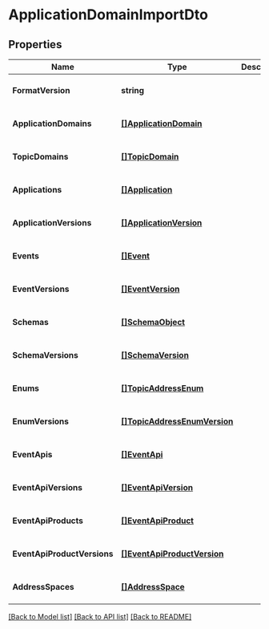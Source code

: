 # ApplicationDomainImportDto

## Properties
Name | Type | Description | Notes
------------ | ------------- | ------------- | -------------
**FormatVersion** | **string** |  | [optional] [default to null]
**ApplicationDomains** | [**[]ApplicationDomain**](ApplicationDomain.md) |  | [optional] [default to null]
**TopicDomains** | [**[]TopicDomain**](TopicDomain.md) |  | [optional] [default to null]
**Applications** | [**[]Application**](Application.md) |  | [optional] [default to null]
**ApplicationVersions** | [**[]ApplicationVersion**](ApplicationVersion.md) |  | [optional] [default to null]
**Events** | [**[]Event**](Event.md) |  | [optional] [default to null]
**EventVersions** | [**[]EventVersion**](EventVersion.md) |  | [optional] [default to null]
**Schemas** | [**[]SchemaObject**](SchemaObject.md) |  | [optional] [default to null]
**SchemaVersions** | [**[]SchemaVersion**](SchemaVersion.md) |  | [optional] [default to null]
**Enums** | [**[]TopicAddressEnum**](TopicAddressEnum.md) |  | [optional] [default to null]
**EnumVersions** | [**[]TopicAddressEnumVersion**](TopicAddressEnumVersion.md) |  | [optional] [default to null]
**EventApis** | [**[]EventApi**](EventApi.md) |  | [optional] [default to null]
**EventApiVersions** | [**[]EventApiVersion**](EventApiVersion.md) |  | [optional] [default to null]
**EventApiProducts** | [**[]EventApiProduct**](EventApiProduct.md) |  | [optional] [default to null]
**EventApiProductVersions** | [**[]EventApiProductVersion**](EventApiProductVersion.md) |  | [optional] [default to null]
**AddressSpaces** | [**[]AddressSpace**](AddressSpace.md) |  | [optional] [default to null]

[[Back to Model list]](../README.md#documentation-for-models) [[Back to API list]](../README.md#documentation-for-api-endpoints) [[Back to README]](../README.md)

